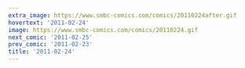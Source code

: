 ```yaml
---
extra_image: https://www.smbc-comics.com/comics/20110224after.gif
hovertext: '2011-02-24'
image: https://www.smbc-comics.com/comics/20110224.gif
next_comic: '2011-02-25'
prev_comic: '2011-02-23'
title: '2011-02-24'
---
```


